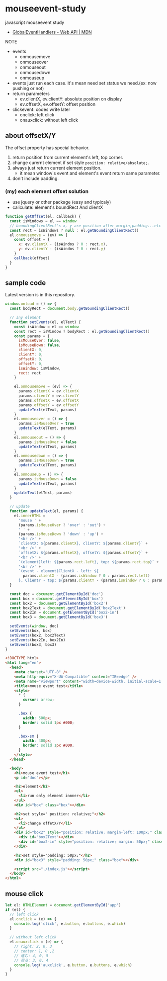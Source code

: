 # mouseevent-study

javascript mouseevent study

- [GlobalEventHandlers \- Web API \| MDN](https://developer.mozilla.org/ja/docs/Web/API/GlobalEventHandlers)

NOTE

- events
  - onmousemove
  - onmouseover
  - onmouseout
  - onmousedown
  - onmouseup
- events just run each case. it's mean need set status we need.(ex: now pushing or not)
- return parameters
  - ev.clientX, ev.clientY: absolute position on display
  - ev.offsetX, ev.offsetY: offset position
- clickevent: codes write later
  - onclick: left click
  - onauxclick: without left click

## about offsetX/Y

The offset property has special behavior.

1. return position from current element's left, top corner.
2. change curernt element if set style `position: relative/absolute;`.
3. always just return current element position.
   - it mean window's event and element's event return same parameter.
4. don't include padding.

### (my) each element offset solution

- use jquery or other package (easy and typicaly)
- caliculate: element's boundRect And clientX

```js
function getOffset(el, callback) {
  const isWindows = el == window
  // boundingClientRect's x, y are position after margin,padding...etc caliculate.
  const rect = isWindows ? null : el.getBoundingClientRect()
  el.onmousemove = (ev) => {
    const offset = {
      x: ev.clientX - (isWindos ? 0 : rect.x),
      y: ev.clientY - (isWindos ? 0 : rect.y)
    }
    callback(offset)
  }
}
```

## sample code

Latest version is in this repository.

```js
window.onload = () => {
  const bodyRect = document.body.getBoundingClientRect()

  // any element
  function setEvents(el, elText) {
    const isWindow = el == window
    const rect = isWindow ? bodyRect : el.getBoundingClientRect()
    const params = {
      isMouseOver: false,
      isMouseDown: false,
      clientX: 0,
      clientY: 0,
      offsetX: 0,
      offsetY: 0,
      isWindow: isWindow,
      rect: rect
    }

    el.onmousemove = (ev) => {
      params.clientX = ev.clientX
      params.clientY = ev.clientY
      params.offsetX = ev.offsetX
      params.offsetY = ev.offsetY
      updateText(elText, params)
    }
    el.onmouseover = () => {
      params.isMouseOver = true
      updateText(elText, params)
    }
    el.onmouseout = () => {
      params.isMouseOver = false
      updateText(elText, params)
    }
    el.onmousedown = () => {
      params.isMouseDown = true
      updateText(elText, params)
    }
    el.onmouseup = () => {
      params.isMouseDown = false
      updateText(elText, params)
    }
    updateText(elText, params)
  }

  // update
  function updateText(el, params) {
    el.innerHTML =
      'mouse ' +
      (params.isMouseOver ? 'over' : 'out') +
      ' ' +
      (params.isMouseDown ? 'down' : 'up') +
      '<br />' +
      `clientX: ${params.clientX}, clientY: ${params.clientY}` +
      '<br />' +
      `offsetX: ${params.offsetX}, offsetY: ${params.offsetY}` +
      '<br />' +
      `(element)left: ${params.rect.left}, top: ${params.rect.top}` +
      '<br />' +
      `(event - element)ClientX - left: ${
        params.clientX - (params.isWindow ? 0 : params.rect.left)
      }, ClientY - top: ${params.clientY - (params.isWindow ? 0 : params.rect.top)}`
  }

  const doc = document.getElementById('doc')
  const box = document.getElementById('box')
  const box2 = document.getElementById('box2')
  const box2Text = document.getElementById('box2Text')
  const box2In = document.getElementById('box2-in')
  const box3 = document.getElementById('box3')

  setEvents(window, doc)
  setEvents(box, box)
  setEvents(box2, box2Text)
  setEvents(box2In, box2In)
  setEvents(box3, box3)
}
```

```html
<!DOCTYPE html>
<html lang="en">
  <head>
    <meta charset="UTF-8" />
    <meta http-equiv="X-UA-Compatible" content="IE=edge" />
    <meta name="viewport" content="width=device-width, initial-scale=1.0" />
    <title>mouse event test</title>
    <style>
      * {
        cursor: arrow;
      }

      .box {
        width: 500px;
        border: solid 1px #000;
      }

      .box-sm {
        width: 400px;
        border: solid 1px #000;
      }
    </style>
  </head>

  <body>
    <h1>mouse event test</h1>
    <p id="doc"></p>

    <h2>element</h2>
    <ul>
      <li>run only element innner</li>
    </ul>
    <div id="box" class="box"></div>

    <h2>set style=" position: relative;"</h2>
    <ul>
      <li>change offetX/Y</li>
    </ul>
    <div id="box2" style="position: relative; margin-left: 100px;" class="box">
      <div id="box2Text"></div>
      <div id="box2-in" style="position: relative; margin: 50px;" class="box-sm"></div>
    </div>

    <h2>set style="padding: 50px;"</h2>
    <div id="box3" style="padding: 50px;" class="box"></div>

    <script src="./index.js"></script>
  </body>
</html>
```

## mouse click

```js
let el: HTMLElement = document.getElementById('app')
if (el) {
  // left click
  el.onclick = (e) => {
    console.log('click', e.button, e.buttons, e.which)
  }

  // without left click
  el.onauxclick = (e) => {
    // right: 2, 0, 3
    // center: 1, 0 ,2
    // 進む: 4, 0, 5
    // 戻る: 3, 0, 4
    console.log('auxclick', e.button, e.buttons, e.which)
  }
}
```
